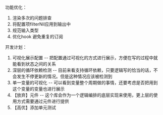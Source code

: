 功能优化：
1. 渲染多次的问题排查
2. 将配置项filterNil应用到输出中
3. 规范输入类型
4. 优化hook 避免重复的订阅


开发计划：
1. 可视化展示配置 -- 把配置通过可视化的方式进行展示，方便在写的过程中就能看到状态之间的关系
2. 深层的循环依赖检测 -- 目前来看支持循环依赖，只要逻辑写的恰当的话，不会发生不停更新的情况。但是这种情况应该被检测到
3. 单一变量的可视化 -- 可以看到变量整个周期做的事情，还要考虑是否把用到这个变量的变量也进行展示
4. 【放弃】元件 -- 这个库会作为一个逻辑编排的底层实现来使用，更上层的使用方式需要通过元件进行提供
5. 【高优】添加单元测试
